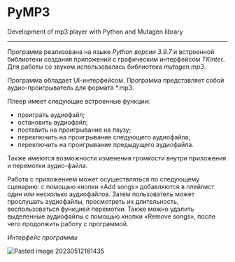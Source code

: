 # PyMP3
Development of mp3 player with Python and Mutagen library

---

Программа реализована на языке *Python версии 3.9.7* и встроенной библиотеки создания приложений с графическим интерфейсом *TKinter*. Для работы со звуком использовалась библиотека *mutagen.mp3*.

Программа обладает UI-интерфейсом. Программа представляет собой аудио-проигрыватель для формата \*.mp3. 

Плеер имеет следующие встроенные функции: 
* проиграть аудиофайл; 
* остановить аудиофайл; 
* поставить на проигрывание на паузу; 
* переключить на проигрывание следующего аудиофайла; 
* переключить на проигрывание предыдущего аудиофайла. 

Также имеются возможности изменения громкости внутри приложения и перемотки аудио-файла.

Работа с приложением может осуществляться по следующему сценарию: с помощью кнопки «Add songs» добавляются в плейлист один или несколько аудиофайлов. Затем пользователь может прослушать аудиофайлы, просмотреть их длительность, воспользоваться функцией перемотки. Также можно удалить выделенные аудиофайлы с помощью кнопки «Remove songs», после чего продолжить работу с программой.

*Интерфейс программы*

![Pasted image 20230512181435](https://github.com/rusanoph/PyMP3/assets/70108263/2a58022f-5a6d-405a-bca2-04d5c533b4fe)
